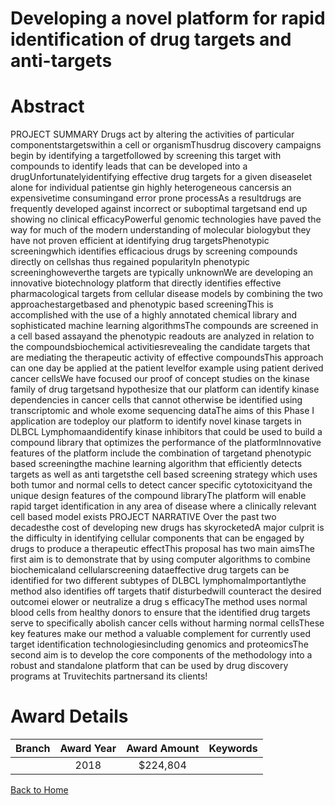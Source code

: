 
Developing a novel platform for rapid identification of drug targets and anti-targets
=====================================================================================

# Abstract


PROJECT SUMMARY
Drugs act by altering the activities of particular componentstargetswithin a cell or organismThusdrug discovery campaigns begin by identifying a targetfollowed by screening this target
with compounds to identify leads that can be developed into a drugUnfortunatelyidentifying
effective drug targets for a given diseaselet alone for individual patientse gin highly
heterogeneous cancersis an expensivetime consumingand error prone processAs a resultdrugs are frequently developed against incorrect or suboptimal targetsand end up showing no
clinical efficacyPowerful genomic technologies have paved the way for much of the modern
understanding of molecular biologybut they have not proven efficient at identifying drug targetsPhenotypic screeningwhich identifies efficacious drugs by screening compounds directly on
cellshas thus regained popularityIn phenotypic screeninghoweverthe targets are typically
unknownWe are developing an innovative biotechnology platform that directly identifies effective
pharmacological targets from cellular disease models by combining the two approachestargetbased and phenotypic based screeningThis is accomplished with the use of a highly annotated
chemical library and sophisticated machine learning algorithmsThe compounds are screened
in a cell based assayand the phenotypic readouts are analyzed in relation to the compoundsbiochemical activitiesrevealing the candidate targets that are mediating the therapeutic activity
of effective compoundsThis approach can one day be applied at the patient levelfor example
using patient derived cancer cellsWe have focused our proof of concept studies on the kinase
family of drug targetsand hypothesize that our platform can identify kinase dependencies in
cancer cells that cannot otherwise be identified using transcriptomic and whole exome
sequencing dataThe aims of this Phase I application are todeploy our platform to identify
novel kinase targets in DLBCL Lymphomaandidentify kinase inhibitors that could be used to
build a compound library that optimizes the performance of the platformInnovative features of
the platform include the combination of targetand phenotypic based screeningthe machine
learning algorithm that efficiently detects targets as well as anti targetsthe cell based screening
strategy which uses both tumor and normal cells to detect cancer specific cytotoxicityand the
unique design features of the compound libraryThe platform will enable rapid target identification
in any area of disease where a clinically relevant cell based model exists PROJECT NARRATIVE
Over the past two decadesthe cost of developing new drugs has skyrocketedA major culprit is
the difficulty in identifying cellular components that can be engaged by drugs to produce a
therapeutic effectThis proposal has two main aimsThe first aim is to demonstrate that by
using computer algorithms to combine biochemicaland cellularscreening dataeffective drug
targets can be identified for two different subtypes of DLBCL lymphomaImportantlythe method
also identifies off targets thatif disturbedwill counteract the desired outcomei elower or
neutralize a drug s efficacyThe method uses normal blood cells from healthy donors to ensure
that the identified drug targets serve to specifically abolish cancer cells without harming normal
cellsThese key features make our method a valuable complement for currently used target
identification technologiesincluding genomics and proteomicsThe second aim is to develop
the core components of the methodology into a robust and standalone platform that can be used
by drug discovery programs at Truvitechits partnersand its clients!  

# Award Details

|Branch|Award Year|Award Amount|Keywords|
| :---: | :---: | :---: | :---: |
||2018|$224,804||
  
  


[Back to Home](https://github.com/chrischow/dod_sbir_awards#2345)